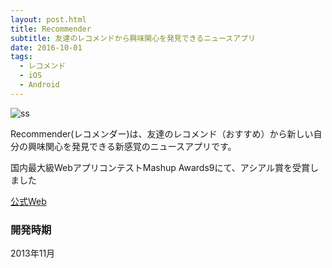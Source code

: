 ```yaml
---
layout: post.html
title: Recommender
subtitle: 友達のレコメンドから興味関心を発見できるニュースアプリ
date: 2016-10-01
tags:
  - レコメンド
  - iOS
  - Android
---
```


![ss](https://gyazo.com/4dc559d1bd87d1fd406d24998b8a6083.png)


Recommender(レコメンダー)は、友達のレコメンド（おすすめ）から新しい自分の興味関心を発見できる新感覚のニュースアプリです。

国内最大級WebアプリコンテストMashup Awards9にて、アシアル賞を受賞しました

[公式Web](http://app.rcodr.com/)


### 開発時期

2013年11月
